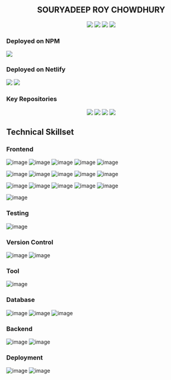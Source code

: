 <div align="center"> 
  <h2>SOURYADEEP ROY CHOWDHURY</h2>
</div> 

<p align="center" >
	<a href="https://github.com/souryadeepRC" target="_blank"><img src="https://img.shields.io/badge/GitHub-100000?style=flat&logo=github&logoColor=white" /></a>
	<a href="https://www.facebook.com/souryadeeproychowdhury/" target="_blank"><img src="https://img.shields.io/badge/Facebook-1877F2?style=flat&logo=facebook&logoColor=white&label=Souryadeep%20RC" /></a>
	<a href="https://www.instagram.com/souryadeeproychowdhury" target="_blank"><img src="https://img.shields.io/badge/Instagram-E4405F?style=flat&logo=instagram&logoColor=white&label=Souryadeep%20RC" /></a>
	<a href="https://www.youtube.com/AgamirKobita" target="_blank"><img src="https://img.shields.io/youtube/channel/views/UCx7Ujh1kZy9xs40geCArRqQ?style=flat&label=Agamir%20Kobita&labelColor=rgb(255%2C%200%2C%200)&color=%23fff4d6" /></a> 
</p> 

### Deployed on NPM
<a href="https://www.npmjs.com/package/react-web-theme" target="_blank"><img src="https://img.shields.io/npm/v/react-web-theme?style=for-the-badge&logo=npm&&label=react-web-theme&logoColor=red&logoSize=medium&labelColor=whitesmoke&color=blue" /></a>

### Deployed on Netlify
<a href="https://my-gullak.netlify.app" target="_blank"><img src="https://img.shields.io/netlify/e9bde38f-792d-4d31-ab97-e149cc9f18fc?style=for-the-badge&label=My%20Gullak&labelColor=%23057156" /></a>
<a href="https://tax-regime-calculator.netlify.app" target="_blank"><img src="https://img.shields.io/netlify/e9bde38f-792d-4d31-ab97-e149cc9f18fc?style=for-the-badge&label=Income%20Tax%20Calculator&labelColor=%23057156" /></a>
 
### Key Repositories 
<p align="center">
 <a href="https://github.com/souryadeepRC/finance-portal" target="_blank"><img src="https://img.shields.io/github/package-json/v/souryadeepRC/finance-portal/develop?style=flat&logo=git&logoColor=white&label=Finance%20Portal&labelColor=%23057156&color=%2371ddbe" /></a>
 <a href="https://github.com/souryadeepRC/BudgetManager" target="_blank"><img src="https://img.shields.io/github/package-json/v/souryadeepRC/BudgetManager/main?style=flat&logo=git&logoColor=white&label=Budget%20Manager&labelColor=%23057156&color=%2371ddbe" /></a>
 <a href="https://github.com/souryadeepRC/Tic_Tac_Toe" target="_blank"><img src="https://img.shields.io/github/package-json/v/souryadeepRC/Tic_Tac_Toe/main?style=flat&logo=git&logoColor=white&label=Tic%20Tac%20Toe&labelColor=%23057156&color=%2371ddbe" /></a>
 <a href="https://github.com/souryadeepRC/income-tax-calculator" target="_blank"><img src="https://img.shields.io/github/package-json/v/souryadeepRC/income-tax-calculator/develop?style=flat&logo=git&logoColor=white&label=Income%20Tax%20Calculator&labelColor=%23057156&color=%2371ddbe" /></a>
</p>
 
 
## Technical Skillset

### Frontend
![image](https://img.shields.io/badge/React-20232A?style=for-the-badge&logo=react&logoColor=61DAFB)
![image](https://img.shields.io/badge/React_Router-CA4245?style=for-the-badge&logo=react-router&logoColor=white)
![image](https://img.shields.io/badge/Redux-593D88?style=for-the-badge&logo=redux&logoColor=white)
![image](https://img.shields.io/badge/Redux%20saga-86D46B?style=for-the-badge&logo=redux%20saga&logoColor=999999)
![image](https://img.shields.io/badge/next%20js-000000?style=for-the-badge&logo=nextdotjs&logoColor=white)

![image](https://img.shields.io/badge/JavaScript-323330?style=for-the-badge&logo=javascript&logoColor=F7DF1E)
![image](https://img.shields.io/badge/TypeScript-007ACC?style=for-the-badge&logo=typescript&logoColor=white)
![image](https://img.shields.io/badge/jQuery-0769AD?style=for-the-badge&logo=jquery&logoColor=white)
![image](https://img.shields.io/badge/json-5E5C5C?style=for-the-badge&logo=json&logoColor=white)
![image](https://img.shields.io/badge/axios-671ddf?&style=for-the-badge&logo=axios&logoColor=white)

![image](https://img.shields.io/badge/HTML5-E34F26?style=for-the-badge&logo=html5&logoColor=white)
![image](https://img.shields.io/badge/Material%20UI-007FFF?style=for-the-badge&logo=mui&logoColor=white)
![image](https://img.shields.io/badge/CSS3-1572B6?style=for-the-badge&logo=css3&logoColor=white)
![image](https://img.shields.io/badge/Sass-CC6699?style=for-the-badge&logo=sass&logoColor=white)
![image](https://img.shields.io/badge/Bootstrap-563D7C?style=for-the-badge&logo=bootstrap&logoColor=white)

![image](https://img.shields.io/badge/GraphQl-E10098?style=for-the-badge&logo=graphql&logoColor=white)

### Testing
![image](https://img.shields.io/badge/Jest-C21325?style=for-the-badge&logo=jest&logoColor=white)
### Version Control
![image](https://img.shields.io/badge/GitHub%20Pages-222222?style=for-the-badge&logo=GitHub%20Pages&logoColor=white)
![image](https://img.shields.io/badge/GitHub-100000?style=for-the-badge&logo=github&logoColor=white)
### Tool
![image](https://img.shields.io/badge/Postman-FF6C37?style=for-the-badge&logo=Postman&logoColor=white)
### Database
![image](https://img.shields.io/badge/MySQL-005C84?style=for-the-badge&logo=mysql&logoColor=white)
![image](https://img.shields.io/badge/PostgreSQL-316192?style=for-the-badge&logo=postgresql&logoColor=white)
![image](https://img.shields.io/badge/MongoDB-4EA94B?style=for-the-badge&logo=mongodb&logoColor=white)
### Backend
![image](	https://img.shields.io/badge/Express%20js-000000?style=for-the-badge&logo=express&logoColor=white)
![image](	https://img.shields.io/badge/Node%20js-339933?style=for-the-badge&logo=nodedotjs&logoColor=white)
### Deployment
![image](https://img.shields.io/badge/Netlify-00C7B7?style=for-the-badge&logo=netlify&logoColor=white)
![image](https://img.shields.io/badge/Render-46E3B7?style=for-the-badge&logo=render&logoColor=black)
